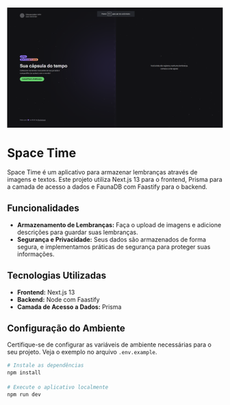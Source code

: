 <!-- Adicione uma imagem a seguir para a capa do README -->
<p align="center">
  <img src="/public/imagens/capa.png" alt="Space Time Logo">
</p>

# Space Time

Space Time é um aplicativo para armazenar lembranças através de imagens e textos. Este projeto utiliza Next.js 13 para o frontend, Prisma para a camada de acesso a dados e FaunaDB com Faastify para o backend.

## Funcionalidades

- **Armazenamento de Lembranças:** Faça o upload de imagens e adicione descrições para guardar suas lembranças.
- **Segurança e Privacidade:** Seus dados são armazenados de forma segura, e implementamos práticas de segurança para proteger suas informações.

## Tecnologias Utilizadas

- **Frontend:** Next.js 13
- **Backend:** Node com Faastify
- **Camada de Acesso a Dados:** Prisma

## Configuração do Ambiente

Certifique-se de configurar as variáveis de ambiente necessárias para o seu projeto. Veja o exemplo no arquivo `.env.example`.

```bash
# Instale as dependências
npm install

# Execute o aplicativo localmente
npm run dev
